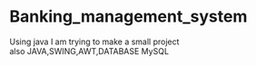 # Banking_management_system
Using java I am trying to make a small project 
<br>
also JAVA,SWING,AWT,DATABASE MySQL


